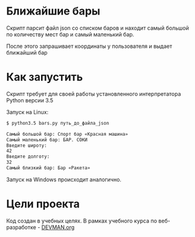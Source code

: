# Ближайшие бары

Скрипт парсит файл json со списком баров и находит самый большой по количеству мест бар и самый маленький бар.

После этого запрашивает координаты у пользователя и выдает ближайший бар

# Как запустить

Скрипт требует для своей работы установленного интерпретатора Python версии 3.5

Запуск на Linux:

```bash
$ python3.5 bars.py путь_до_файла_json

Самый большой бар: Спорт бар «Красная машина»
Самый маленький бар: БАР. СОКИ
Введите широту:
42
Введите долготу:
32
Самый близкий бар: Бар «Ракета»
```

Запуск на Windows происходит аналогично.

# Цели проекта

Код создан в учебных целях. В рамках учебного курса по веб-разработке - [DEVMAN.org](https://devman.org)

